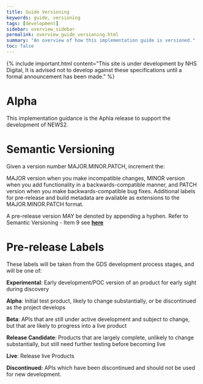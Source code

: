 ```yaml
---
title: Guide Versioning
keywords: guide, versioning
tags: [development]
sidebar: overview_sidebar
permalink: overview_guide_versioning.html
summary: "An overview of how this implementation guide is versioned."
toc: false
---
```


{% include important.html content="This site is under development by NHS Digital, It is advised not to develop against these specifications until a formal announcement has been made." %}

# Alpha #
This implementation guidance is the Aphla release to support the development of NEWS2.

# Semantic Versioning #
Given a version number MAJOR.MINOR.PATCH, increment the:

MAJOR version when you make incompatible changes,
MINOR version when you add functionality in a backwards-compatible manner, and
PATCH version when you make backwards-compatible bug fixes.
Additional labels for pre-release and build metadata are available as extensions to the MAJOR.MINOR.PATCH format.

A pre-release version MAY be denoted by appending a hyphen. Refer to Semantic Versioning - Item 9 see <a href="http://semver.org/#spec-item-9">**here**</a>

# Pre-release Labels #
These labels will be taken from the GDS development process stages, and will be one of:

**Experimental**: Early development/POC version of an product for early sight during discovery

**Alpha**: Initial test product, likely to change substantially, or be discontinued as the project develops

**Beta**: APIs that are still under active development and subject to change, but that are likely to progress into a live product

**Release Candidate**: Products that are largely complete, unlikely to change substantially, but still need further testing before becoming live

**Live**: Release live Products

**Discontinued:** APIs which have been discontinued and should not be used for new development.